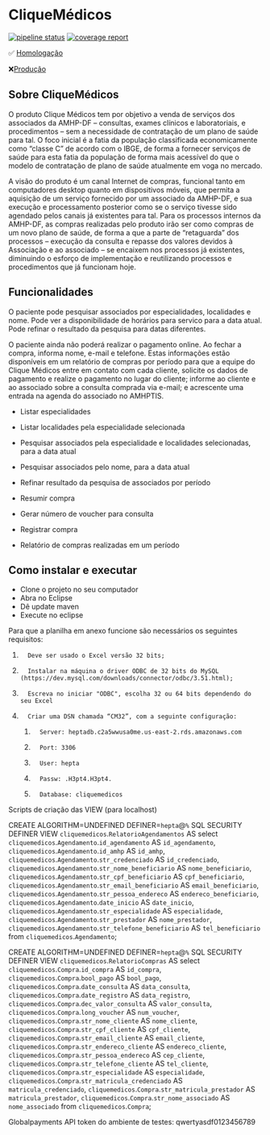 # CliqueMédicos
[![pipeline status](https://gitlab.com/desenvolvimento-hepta/i7/badges/master/pipeline.svg)](https://gitlab.com/desenvolvimento-hepta/i7/commits/master)
[![coverage report](https://gitlab.com/desenvolvimento-hepta/i7/badges/master/coverage.svg)](https://gitlab.com/desenvolvimento-hepta/i7/commits/master)

:white_check_mark: [Homologação](http://heptatomcattest-env.vjj5nwbvdn.us-east-2.elasticbeanstalk.com/)

:x:[Produção](https://dev.hepta.com.br:8443/i7/)

## Sobre CliqueMédicos

O produto Clique Médicos tem por objetivo a venda de serviços dos associados da 
AMHP-DF – consultas, exames clínicos e laboratoriais, e procedimentos – sem a 
necessidade de contratação de um plano de saúde para tal. O foco inicial é a 
fatia da população classificada economicamente como “classe C” de acordo com o 
IBGE, de forma a fornecer serviços de saúde para esta fatia da população de forma 
mais acessível do que o modelo de contratação de plano de saúde atualmente em
voga no mercado.


A visão do produto é um canal Internet de compras, funcional tanto em computadores 
desktop quanto em dispositivos móveis, que permita a aquisição de um serviço 
fornecido por um associado da AMHP-DF, e sua execução e processamento posterior 
como se o serviço tivesse sido agendado pelos canais já existentes para tal. 
Para os processos internos da AMHP-DF, as compras realizadas pelo produto irão 
ser como compras de um novo plano de saúde, de forma a que a parte de “retaguarda” 
dos processos – execução da consulta e repasse dos valores devidos à Associação e 
ao associado – se encaixem nos processos já existentes, diminuindo o esforço de 
implementação e reutilizando processos e procedimentos que já funcionam hoje.

## Funcionalidades

O paciente pode pesquisar associados por especialidades, localidades e nome. 
Pode ver a disponibilidade de horários para servico para a data atual. 
Pode refinar o resultado da pesquisa para datas diferentes.

O paciente ainda não poderá realizar o pagamento online. Ao fechar a compra, 
informa nome, e-mail e telefone. Estas informações estão disponíveis em um 
relatório de compras por período para que a equipe do Clique Médicos entre em 
contato com cada cliente, solicite os dados de pagamento e realize o pagamento no 
lugar do cliente; informe ao cliente e ao associado sobre a consulta comprada 
via e-mail; e acrescente uma entrada na agenda do associado no AMHPTIS.


* Listar especialidades

* Listar localidades pela especialidade selecionada

* Pesquisar associados pela especialidade e localidades selecionadas, para a data atual

* Pesquisar associados pelo nome, para a data atual

* Refinar resultado da pesquisa de associados por período

* Resumir compra

* Gerar número de voucher para consulta

* Registrar compra

* Relatório de compras realizadas em um período

## Como instalar e executar

* Clone o projeto no seu computador
* Abra no Eclipse
* Dê update maven
* Execute no eclipse
 
Para que a planilha em anexo funcione são necessários os seguintes requisitos:
1.       Deve ser usado o Excel versão 32 bits;
2.       Instalar na máquina o driver ODBC de 32 bits do MySQL (https://dev.mysql.com/downloads/connector/odbc/3.51.html);
3.       Escreva no iniciar "ODBC", escolha 32 ou 64 bits dependendo do seu Excel
4.       Criar uma DSN chamada “CM32”, com a seguinte configuração:
    1.       Server: heptadb.c2a5wwusa0me.us-east-2.rds.amazonaws.com
    2.       Port: 3306
    3.       User: hepta
    4.       Passw: .H3pt4.H3pt4.
    5.       Database: cliquemedicos

Scripts de criação das VIEW (para localhost)

CREATE ALGORITHM=UNDEFINED DEFINER=`hepta`@`%` SQL SECURITY DEFINER VIEW `cliquemedicos`.`RelatorioAgendamentos` 
AS select `cliquemedicos`.`Agendamento`.`id_agendamento` AS `id_agendamento`,
`cliquemedicos`.`Agendamento`.`id_amhp` AS `id_amhp`,
`cliquemedicos`.`Agendamento`.`str_credenciado` AS `id_credenciado`,
`cliquemedicos`.`Agendamento`.`str_nome_beneficiario` AS `nome_beneficiario`,
`cliquemedicos`.`Agendamento`.`str_cpf_beneficiario` AS `cpf_beneficiario`,
`cliquemedicos`.`Agendamento`.`str_email_beneficiario` AS `email_beneficiario`,
`cliquemedicos`.`Agendamento`.`str_pessoa_endereco` AS `endereco_beneficiario`,
`cliquemedicos`.`Agendamento`.`date_inicio` AS `date_inicio`,
`cliquemedicos`.`Agendamento`.`str_especialidade` AS `especialidade`,
`cliquemedicos`.`Agendamento`.`str_prestador` AS `nome_prestador`,
`cliquemedicos`.`Agendamento`.`str_telefone_beneficiario` AS `tel_beneficiario`
from `cliquemedicos`.`Agendamento`;

CREATE ALGORITHM=UNDEFINED DEFINER=`hepta`@`%` SQL SECURITY DEFINER VIEW `cliquemedicos`.`RelatorioCompras` 
AS select `cliquemedicos`.`Compra`.`id_compra` AS `id_compra`,
`cliquemedicos`.`Compra`.`bool_pago` AS `bool_pago`,
`cliquemedicos`.`Compra`.`date_consulta` AS `data_consulta`,
`cliquemedicos`.`Compra`.`date_registro` AS `data_registro`,
`cliquemedicos`.`Compra`.`dec_valor_consulta` AS `valor_consulta`,
`cliquemedicos`.`Compra`.`long_voucher` AS `num_voucher`,
`cliquemedicos`.`Compra`.`str_nome_cliente` AS `nome_cliente`,
`cliquemedicos`.`Compra`.`str_cpf_cliente` AS `cpf_cliente`,
`cliquemedicos`.`Compra`.`str_email_cliente` AS `email_cliente`,
`cliquemedicos`.`Compra`.`str_endereco_cliente` AS `endereco_cliente`,
`cliquemedicos`.`Compra`.`str_pessoa_endereco` AS `cep_cliente`,
`cliquemedicos`.`Compra`.`str_telefone_cliente` AS `tel_cliente`,
`cliquemedicos`.`Compra`.`str_especialidade` AS `especialidade`,
`cliquemedicos`.`Compra`.`str_matricula_credenciado` AS `matricula_credenciado`,
`cliquemedicos`.`Compra`.`str_matricula_prestador` AS `matricula_prestador`,
`cliquemedicos`.`Compra`.`str_nome_associado` AS `nome_associado`
from `cliquemedicos`.`Compra`;

Globalpayments API token do ambiente de testes: qwertyasdf0123456789



